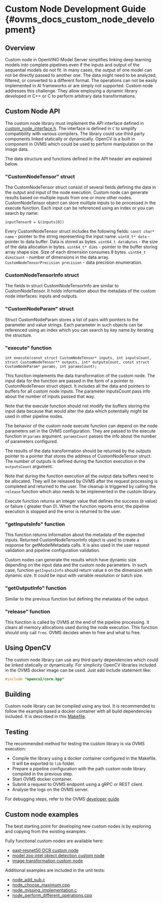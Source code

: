 # Custom Node Development Guide {#ovms_docs_custom_node_development}

## Overview

Custom node in OpenVINO Model Server simplifies linking deep learning models into complete pipelines even if the inputs and output
of the sequential models do not fit. In many cases, the output of one model can not be directly passed to another one.
The data might need to be analyzed, filtered, or converted to a different format. The operations can not be easily implemented
in AI frameworks or are simply not supported. Custom node addresses this challenge. They allow employing a dynamic library
developed in C++ or C to perform arbitrary data transformations. 

## Custom Node API


The custom node library must implement the API interface defined in [custom_node_interface.h](https://github.com/openvinotoolkit/model_server/tree/v2021.4.2/src/custom_node_interface.h).
The interface is defined in `C` to simplify compatibility with various compilers. The library could use third party components
linked statically or dynamically. OpenCV is a built in component in OVMS which could be used to perform manipulation on the image
data. 

The data structure and functions defined in the API header are explained below. 

### "CustomNodeTensor" struct 

The CustomNodeTensor struct consist of several fields defining the data in the output and input of the node execution.
Custom node can generate results based on multiple inputs from one or more other nodes. 
CustomNodeTensor object can store multiple inputs to be processed in the execute function.
Each input can be referenced using an index or you can search by name:
```
inputTensor0 = &(inputs[0])
```
Every CustomNodeTensor struct includes the following fields:
`const char* name`  - pointer to the string representing the input name.
`uint8_t* data` - pointer to data buffer. Data is stored as bytes.
`uint64_t dataBytes` - the size of the data allocation in bytes.
`uint64_t* dims` - pointer to the buffer storing array shape size. Size of each dimension consumes 8 bytes.
`uint64_t dimsCount` - number of dimensions in the data array.
`CustomNodeTensorPrecision precision` - data precision enumeration.

### CustomNodeTensorInfo struct

The fields in struct CustomNodeTensorInfo are similar to CustomNodeTensor. It holds information about 
the metadata of the custom node interfaces: inputs and outputs.

### "CustomNodeParam" struct

Struct CustomNodeParam stores a list of pairs with pointers to the parameter and value strings.
Each parameter in such objects can be referenced using an index which you can search by key name by iterating the structure.

### "execute" function
```
int execute(const struct CustomNodeTensor* inputs, int inputsCount, struct CustomNodeTensor** outputs, int* outputsCount, const struct CustomNodeParam* params, int paramsCount);
```

This function implements the data transformation of the custom node. The input data for the function are passed in the form of 
a pointer to CustomNodeTensor struct object. It includes all the data and pointers to buffers for all custom node inputs.
The parameter inputsCount pass info about the number of inputs passed that way.

Note that the execute function should not modify the buffers storing the input data because that would alter the data
which potentially might be used in other pipeline nodes.

The behavior of the custom node execute function can depend on the node parameters set in the OVMS configuration.
They are passed to the execute function in `params` argument. `paramsCount` passes the info about the number of parameters configured.

The results of the data transformation should be returned by the outputs pointer to a pointer that stores the address of 
CustomNodeTensor struct. The number of outputs is defined during the function execution in the `outputsCount` argument.

Note that during the function execution all the output data buffers need to be allocated. They will be released by OVMS after 
the request processing is completed and returned to the user. The cleanup is triggered by calling the `release` function 
which also needs to be implemented in the custom library.

Execute function returns an integer value that defines the success (`0` value) or failure ( greater than 0). When the function 
reports error, the pipeline execution is stopped and the error is returned to the user. 

### "getInputsInfo" function
This function returns information about the metadata of the expected inputs. Returned CustomNodeTensorInfo object is used 
to create a response for getModelMetadata calls. It is also used in the user request validation and pipeline 
configuration validation.

Custom nodes can generate the results which have dynamic size depending on the input data and the custom node parameters.
In such case, function `getInputsInfo` should return value `0` on the dimension with dynamic size. It could be input with
variable resolution or batch size. 

### "getOutputInfo" function
Similar to the previous function but defining the metadata of the output.

### "release" function
This function is called by OVMS at the end of the pipeline processing. It clears all memory allocations used during the 
node execution. This function should only call `free`. OVMS decides when to free and what to free.


## Using OpenCV
The custom node library can use any third-party dependencies which could be linked statically or dynamically.
For simplicity OpenCV libraries included in the OVMS docker image can be used.
Just add include statement like:
```c++
#include "opencv2/core.hpp"
```

## Building

Custom node library can be compiled using any tool. It is recommended to follow the example based 
a docker container with all build dependencies included. It is described in this [Makefile](https://github.com/openvinotoolkit/model_server/tree/v2021.4.2/src/custom_nodes/east_ocr/Makefile). 

## Testing 
The recommended method for testing the custom library is via OVMS execution:
- Compile the library using a docker container configured in the Makefile. It will be exported to `lib` folder.
- Prepare a pipeline configuration with the path custom node library compiled in the previous step.
- Start OVMS docker container.
- Submit a request to OVMS endpoint using a gRPC or REST client.
- Analyse the logs on the OVMS server.

For debugging steps, refer to the OVMS [developer guide](https://github.com/openvinotoolkit/model_server/blob/v2021.4.2/docs/developer_guide.md)


## Custom node examples 
The best starting point for developing new custom nodes is by exploring and copying from the existing examples.

Fully functional custom nodes are available here:
- [east-resnet50 OCR custom node](https://github.com/openvinotoolkit/model_server/tree/v2021.4.2/src/custom_nodes/east_ocr)
- [model zoo intel object detection custom node](https://github.com/openvinotoolkit/model_server/tree/v2021.4.2/src/custom_nodes/model_zoo_intel_object_detection)
- [image transformation custom node](https://github.com/openvinotoolkit/model_server/tree/v2021.4.2/src/custom_nodes/image_transformation)

Additional examples are included in the unit tests:
- [node_add_sub.c](https://github.com/openvinotoolkit/model_server/tree/v2021.4.2/src/test/custom_nodes/node_add_sub.c)
- [node_choose_maximum.cpp](https://github.com/openvinotoolkit/model_server/tree/v2021.4.2/src/test/custom_nodes/node_choose_maximum.cpp)
- [node_missing_implementation.c](https://github.com/openvinotoolkit/model_server/tree/v2021.4.2/src/test/custom_nodes/node_missing_implementation.c)
- [node_perform_different_operations.cpp](https://github.com/openvinotoolkit/model_server/tree/v2021.4.2/src/test/custom_nodes/node_perform_different_operations.cpp)

